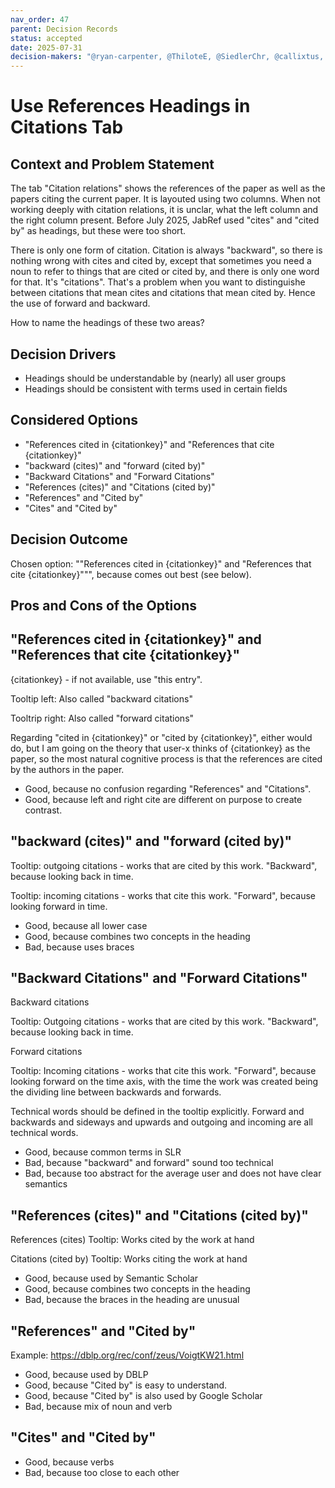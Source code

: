 ```yaml
---
nav_order: 47
parent: Decision Records
status: accepted
date: 2025-07-31
decision-makers: "@ryan-carpenter, @ThiloteE, @SiedlerChr, @callixtus, @koppor"
---
```

<!-- markdownlint-disable-next-line MD025 -->
# Use References Headings in Citations Tab

## Context and Problem Statement

The tab "Citation relations" shows the references of the paper as well as the papers citing the current paper.
It is layouted using two columns.
When not working deeply with citation relations, it is unclar, what the left column and the right column present.
Before July 2025, JabRef used "cites" and "cited by" as headings, but these were too short.

There is only one form of citation. Citation is always "backward", so there is nothing wrong with cites and cited by, except that sometimes you need a noun to refer to things that are cited or cited by, and there is only one word for that.
It's "citations".
That's a problem when you want to distinguishe between citations that mean cites and citations that mean cited by. Hence the use of forward and backward.

How to name the headings of these two areas?

## Decision Drivers

* Headings should be understandable by (nearly) all user groups
* Headings should be consistent with terms used in certain fields

## Considered Options

* "References cited in {citationkey}" and "References that cite {citationkey}"
* "backward (cites)" and "forward (cited by)"
* "Backward Citations" and "Forward Citations"
* "References (cites)" and "Citations (cited by)"
* "References" and "Cited by"
* "Cites" and "Cited by"

## Decision Outcome

Chosen option: ""References cited in {citationkey}" and "References that cite {citationkey}""", because comes out best (see below).

## Pros and Cons of the Options

## "References cited in {citationkey}" and "References that cite {citationkey}"

{citationkey} - if not available, use "this entry".

Tooltip left: Also called "backward citations"

Tooltrip right: Also called "forward citations"

Regarding "cited in {citationkey}" or "cited by {citationkey}", either would do, but I am going on the theory that user-x thinks of {citationkey} as the paper, so the most natural cognitive process is that the references are cited by the authors in the paper.

* Good, because no confusion regarding "References" and "Citations".
* Good, because left and right cite are different on purpose to create contrast.

## "backward (cites)" and "forward (cited by)"

Tooltip: outgoing citations - works that are cited by this work. "Backward", because looking back in time.

Tooltip: incoming citations - works that cite this work. "Forward", because looking forward in time.

* Good, because all lower case
* Good, because combines two concepts in the heading
* Bad, because uses braces

## "Backward Citations" and "Forward Citations"

Backward citations

Tooltip: Outgoing citations - works that are cited by this work. "Backward", because looking back in time.

Forward citations

Tooltip: Incoming citations - works that cite this work. "Forward", because looking forward on the time axis, with the time the work was created being the dividing line between backwards and forwards.

Technical words should be defined in the tooltip explicitly. Forward and backwards and sideways and upwards and outgoing and incoming are all technical words.

* Good, because common terms in SLR
* Bad, because "backward" and forward" sound too technical
* Bad, because too abstract for the average user and does not have clear semantics

## "References (cites)" and "Citations (cited by)"

References (cites)
Tooltip: Works cited by the work at hand

Citations (cited by)
Tooltip: Works citing the work at hand

* Good, because used by Semantic Scholar
* Good, because combines two concepts in the heading
* Bad, because the braces in the heading are unusual

## "References" and "Cited by"

Example: <https://dblp.org/rec/conf/zeus/VoigtKW21.html>

* Good, because used by DBLP
* Good, because "Cited by" is easy to understand.
* Good, because "Cited by" is also used by Google Scholar
* Bad, because mix of noun and verb

## "Cites" and "Cited by"

* Good, because verbs
* Bad, because too close to each other
